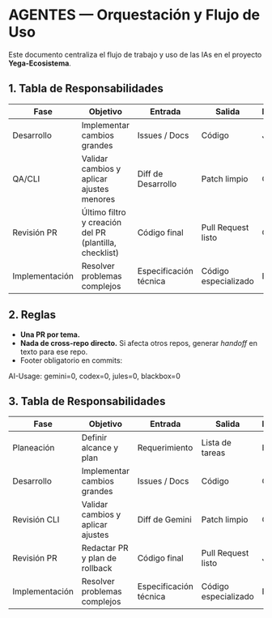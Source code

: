 # AGENTES — Orquestación y Flujo de Uso

Este documento centraliza el flujo de trabajo y uso de las IAs en el proyecto **Yega-Ecosistema**.

## 1. Tabla de Responsabilidades

| Fase          | Objetivo                                      | Entrada                             | Salida                                   | Responsable |
|---------------|-----------------------------------------------|--------------------------------------|-------------------------------------------|-------------|
| Desarrollo    | Implementar cambios grandes                   | Issues / Docs                        | Código                                    | Jules       |
| QA/CLI        | Validar cambios y aplicar ajustes menores      | Diff de Desarrollo                   | Patch limpio                              | Gemini      |
| Revisión PR   | Último filtro y creación del PR (plantilla, checklist) | Código final                   | Pull Request listo                        | Codex       |
| Implementación| Resolver problemas complejos                   | Especificación técnica               | Código especializado                      | Blackbox    |


## 2. Reglas
- **Una PR por tema.**
- **Nada de cross-repo directo.** Si afecta otros repos, generar *handoff* en texto para ese repo.
- Footer obligatorio en commits:

AI-Usage: gemini=0, codex=0, jules=0, blackbox=0

## 3. Tabla de Responsabilidades

| Fase          | Objetivo                                      | Entrada                             | Salida                                   | Responsable |
|---------------|-----------------------------------------------|--------------------------------------|-------------------------------------------|-------------|
| Planeación    | Definir alcance y plan                        | Requerimiento                        | Lista de tareas                           | Humano      |
| Desarrollo    | Implementar cambios grandes                   | Issues / Docs                        | Código                                    | Gemini      |
| Revisión CLI  | Validar cambios y aplicar ajustes              | Diff de Gemini                       | Patch limpio                              | Codex       |
| Revisión PR   | Redactar PR y plan de rollback                 | Código final                         | Pull Request listo                        | Jules       |
| Implementación| Resolver problemas complejos                   | Especificación técnica               | Código especializado                      | Blackbox    |
